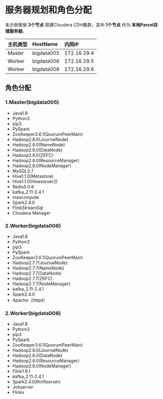 服务器规划和角色分配
================================================================================
本示例使用 **3个节点** 搭建Cloudera CDH集群，其中 **1个节点** 作为 **本地Parcel存储服务器**。

| 主机类型 | HostName | 内网IP |
| :----- | :-------- | :------------|
| Master | bigdata005 | 172.16.29.4 |
| Worker | bigdata006 | 172.16.29.5 |
| Worker | bigdata008 | 172.16.29.6 |

## 角色分配

### 1.Master(bigdata005)
+ Java1.8
+ Python3
+ pip3
+ PySpark
+ ZooKeeper3.6.1(QuorumPeerMain)
+ Hadoop2.6.0(JournalNode)
+ Hadoop2.6.0(NameNode)
+ Hadoop2.6.0(DataNode)
+ Hadoop2.6.0(ZKFC)
+ Hadoop2.6.0(ResourceManager)
+ Hadoop2.6.0(NodeManager)
+ MySQL5.7
+ Hive1.1.0(Metastore)
+ Hive1.1.0(Hiveserver2)
+ Redis5.0.8
+ kafka_2.11-2.4.1
+ maxcompute
+ Spark2.4.0
+ FlinkStreamSql
+ Cloudera Manager

### 2.Worker(bigdata006)
+ Java1.8
+ Python3
+ pip3
+ PySpark
+ ZooKeeper3.6.1(QuorumPeerMain)
+ Hadoop2.7.7(JournalNode)
+ Hadoop2.7.7(NameNode)
+ Hadoop2.7.7(DataNode)
+ Hadoop2.7.7(ZKFC)
+ Hadoop2.7.7(NodeManager)
+ kafka_2.11-2.4.1
+ Spark2.4.0
+ Apache（httpd）

### 2.Worker(bigdata008)
+ Java1.8
+ Python3
+ pip3
+ PySpark
+ ZooKeeper3.6.1(QuorumPeerMain)
+ Hadoop2.6.0(JournalNode)
+ Hadoop2.6.0(DataNode)
+ Hadoop2.6.0(ResourceManager)
+ Hadoop2.6.0(NodeManager)
+ Flink1.8.1
+ kafka_2.11-2.4.1
+ Spark2.4.0(thriftserver)
+ Jobserver
+ Flinkx


